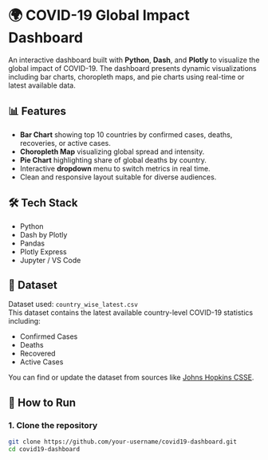 # 🌍 COVID-19 Global Impact Dashboard

An interactive dashboard built with **Python**, **Dash**, and **Plotly** to visualize the global impact of COVID-19. The dashboard presents dynamic visualizations including bar charts, choropleth maps, and pie charts using real-time or latest available data.

## 📊 Features

- **Bar Chart** showing top 10 countries by confirmed cases, deaths, recoveries, or active cases.
- **Choropleth Map** visualizing global spread and intensity.
- **Pie Chart** highlighting share of global deaths by country.
- Interactive **dropdown** menu to switch metrics in real time.
- Clean and responsive layout suitable for diverse audiences.

## 🛠 Tech Stack

- Python
- Dash by Plotly
- Pandas
- Plotly Express
- Jupyter / VS Code

## 📁 Dataset

Dataset used: `country_wise_latest.csv`  
This dataset contains the latest available country-level COVID-19 statistics including:
- Confirmed Cases
- Deaths
- Recovered
- Active Cases

You can find or update the dataset from sources like [Johns Hopkins CSSE](https://github.com/CSSEGISandData/COVID-19).

## 🚀 How to Run

### 1. Clone the repository

```bash
git clone https://github.com/your-username/covid19-dashboard.git
cd covid19-dashboard
